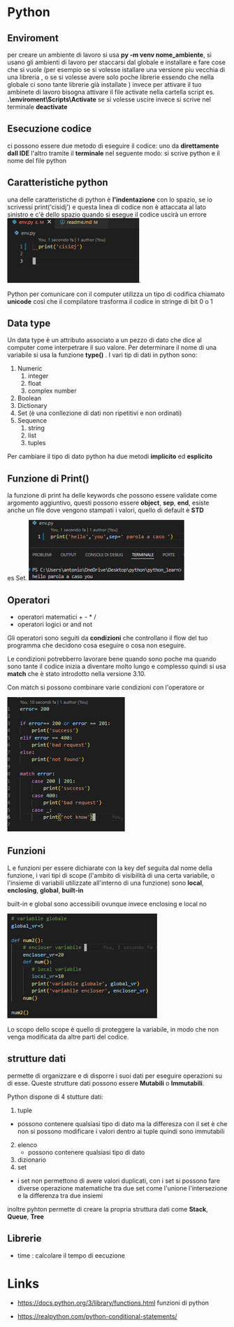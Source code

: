 # Python

## Enviroment 
 per creare un ambiente di lavoro si usa **py -m venv nome_ambiente**,
 si usano gli ambienti di lavoro per staccarsi dal globale e installare
 e fare cose che si vuole (per esempio se si volesse istallare una versione
 piu vecchia di una libreria , o se si volesse avere solo poche librerie
 essendo che nella globale ci sono tante librerie già installate )
 invece per attivare il tuo ambinete di lavoro bisogna attivare il file activate
 nella cartella script es. **.\enviroment\Scripts\Activate** se si volesse uscire invece
 si scrive nel terminale **deactivate**

 ## Esecuzione codice 
 ci possono essere due metodo di eseguire il codice: uno da **direttamente dall IDE** l'altro tramite il **terminale** nel seguente modo: si scrive python e il nome del file python 

 ## Caratteristiche python 
 una delle caratteristiche di python è **l'indentazione** con lo spazio, se io scrivessi  print('cisidj') e questa linea di codice non è attaccata al lato sinistro e c'è dello spazio quando si esegue il codice uscirà un errore  ![](img/Screenshot%202024-06-15%20153450.png).

 Python per comunicare con il computer utilizza un tipo di codifica chiamato **unicode** cosi che il compilatore trasforma il codice in stringe di bit 0 o 1 

 ## Data type 
 Un data type è un attributo associato a un pezzo di dato che dice al computer come interpetrare il suo valore.
 Per determinare il nome di una variabile si usa la funzione **type()** .
 I vari tip di dati in python sono:
 1. Numeric
    1. integer 
    2. float
    3. complex number 
 2. Boolean
 3. Dictionary
 4. Set (è una conllezione di dati non ripetitivi e non ordinati)
 5. Sequence 
    1. string 
    2. list
    3. tuples

Per cambiare il tipo di dato python ha due metodi **implicito** ed **esplicito** 

## Funzione di Print()
la funzione di print ha delle keywords che possono essere validate come argomento aggiuntivo, questi possono essere **object**, **sep**, **end**, esiste anche un file dove vengono stampati i valori, quello di default è **STD** 

es Set. ![](img/Screenshot%202024-06-15%20170155.png)

## Operatori 
- operatori matematici  + - * / 
- operatori logici or and not 

Gli operatori sono seguiti da **condizioni** che controllano il flow del tuo programma che decidono cosa eseguire o cosa non eseguire.

Le condizioni potrebberro lavorare bene quando sono poche ma quando sono tante il codice inizia a diventare molto lungo e complesso quindi si usa **match** che è stato introdotto nella versione 3.10.

Con match si possono combinare varie condizioni con l'operatore or 

![](img/Screenshot%202024-06-18%20154427.png)

## Funzioni 
L e funzioni per essere dichiarate con la key def seguita dal nome della funzione, i vari tipi di scope (l'ambito di visibilità di una certa variabile, o l'insieme di variabili utilizzate all'interno di una funzione) sono **local**, **enclosing**, **global**, **built-in**

built-in e global sono accessibili ovunque invece enclosing e local no

![](img/Screenshot%202024-06-20%20143532.png)

Lo scopo dello scope è quello di proteggere la variabile, in modo che non venga modificata da altre parti del codice.

## strutture dati 
permette di organizzare e di disporre i suoi dati per eseguire operazioni su di esse. Queste strutture dati possono essere **Mutabili** o **Immutabili**.

Python dispone di 4 stutture dati:

1. tuple 
  - possono contenere qualsiasi tipo di dato ma la differesza con il set è che non si possono modificare i valori dentro ai tuple quindi sono immutabili 
2. elenco 
   - possono contenere qualsiasi tipo di dato 
3. dizionario 
4. set 
  - i set non permettono di avere valori duplicati, con i set si possono fare diverse operazione matematiche tra due set come l'unione l'intersezione e la differenza tra due insiemi 

inoltre pyhton permette di creare la propria struttura dati come **Stack**, **Queue**, **Tree**

## Librerie
 - time : calcolare il tempo di eecuzione 


# Links 
- https://docs.python.org/3/library/functions.html funzioni di python 

- https://realpython.com/python-conditional-statements/